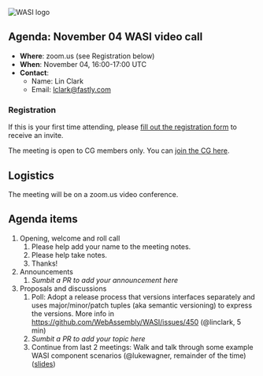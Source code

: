 ![WASI logo](https://raw.githubusercontent.com/WebAssembly/WASI/main/WASI.png)

## Agenda: November 04 WASI video call

- **Where**: zoom.us (see Registration below)
- **When**: November 04, 16:00-17:00 UTC
- **Contact**:
  - Name: Lin Clark
  - Email: lclark@fastly.com

### Registration

If this is your first time attending, please [fill out the registration form](https://docs.google.com/forms/d/e/1FAIpQLSdpO6Lp2L_dZ2_oiDgzjKx7pb7s2YYHjeSIyfHWZZGSKoZKWQ/viewform?usp=sf_link) to receive an invite.

The meeting is open to CG members only. You can [join the CG here](https://www.w3.org/community/webassembly/).

## Logistics

The meeting will be on a zoom.us video conference.

## Agenda items

1. Opening, welcome and roll call
    1. Please help add your name to the meeting notes.
    1. Please help take notes.
    1. Thanks!
1. Announcements
    1. _Sumbit a PR to add your announcement here_
1. Proposals and discussions
    1. Poll: Adopt a release process that versions interfaces separately and uses major/minor/patch tuples (aka semantic versioning) to express the versions. More info in https://github.com/WebAssembly/WASI/issues/450 (@linclark, 5 min)
    1. _Sumbit a PR to add your topic here_
    1. Continue from last 2 meetings: Walk and talk through some example WASI component scenarios (@lukewagner, remainder of the time) ([slides](https://docs.google.com/presentation/d/11lY9GBghZJ5nCFrf4MKWVrecQude0xy_buE--tnO9kQ))
